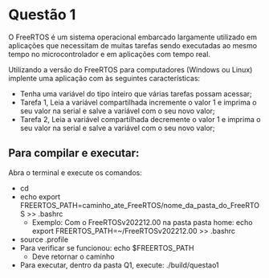 # Questão 1
O FreeRTOS é um sistema operacional embarcado largamente utilizado em aplicações que necessitam de muitas tarefas sendo executadas ao mesmo tempo no microcontrolador e em aplicações com tempo real.

Utilizando a versão do FreeRTOS para computadores (Windows ou Linux) implente uma aplicação com às seguintes características:
- Tenha uma variável do tipo inteiro que várias tarefas possam acessar;
- Tarefa 1, Leia a variável compartilhada incremente o valor 1 e imprima o seu valor na serial e salve a variável com o seu novo valor;
- Tarefa 2, Leia a variável compartilhada decremente o valor 1 e imprima o seu valor na serial e salve a variável com o seu novo valor;
       
## Para compilar e executar:

Abra o terminal e execute os comandos: 
- cd
- echo export FREERTOS_PATH=caminho_ate_FreeRTOS/nome_da_pasta_do_FreeRTOS >> .bashrc
    - Exemplo: Com o FreeRTOSv202212.00 na pasta pasta home: echo export FREERTOS_PATH=~/FreeRTOSv202212.00 >> .bashrc
- source .profile
- Para verificar se funcionou: echo $FREERTOS_PATH
    - Deve retornar o caminho
- Para executar, dentro da pasta Q1, execute: ./build/questao1
